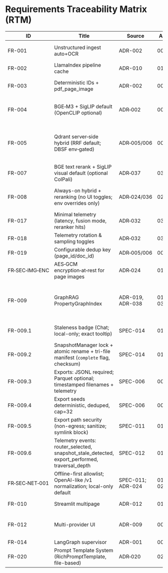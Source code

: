 # Requirements Traceability Matrix (RTM)

| ID | Title | Source | ADR(s) | Code file(s) | Test(s) | Verification | Status |
|----|-------|--------|--------|--------------|---------|--------------|--------|
| FR-001 | Unstructured ingest auto+OCR | ADR-002 | 002 | src/processing/ingestion_pipeline.py; src/processing/utils.py | tests/unit/processing/test_document_processor.py; tests/unit/processing/test_unstructured_transformation_config.py; tests/integration/test_ingestion_pipeline_pdf_images.py | test | Pending rewrite |
| FR-002 | LlamaIndex pipeline cache | ADR-010 | 010 | src/processing/ingestion_pipeline.py | tests/unit/cache/test_ingestion_cache.py; tests/integration/test_ingestion_pipeline_pdf_images.py | test+analysis | Pending rewrite |
| FR-003 | Deterministic IDs + pdf_page_image | ADR-002 | 002 | src/processing/ingestion_pipeline.py; src/processing/pdf_pages.py; src/models/schemas.py | tests/unit/processing/test_pdf_pages_helpers.py; tests/unit/processing/test_deterministic_ids.py; tests/integration/test_ingestion_pipeline_pdf_images.py | test | Pending rewrite |
| FR-004 | BGE‑M3 + SigLIP default (OpenCLIP optional) | ADR‑002 | 002 | src/models/embeddings.py; src/utils/core.py; src/utils/vision_siglip.py; src/utils/images.py | tests/unit/retrieval/embeddings/test_embeddings_refactored.py; tests/unit/models/embeddings/test_bge_m3_text_embedder.py; tests/unit/models/embeddings/test_image_embedder.py; tests/integration/test_unified_embeddings_in_retrieval_integration.py | test | Completed |
| FR-005 | Qdrant server‑side hybrid (RRF default; DBSF env‑gated) | ADR‑005/006 | 005,006 | src/retrieval/hybrid.py; src/utils/storage.py | tests/unit/retrieval/dedup/test_dedup_before_final_cut_unique_key.py; tests/unit/retrieval/test_router_factory_hybrid.py; tests/unit/retrieval/test_qdrant_prefetch_rrf.py; tests/unit/retrieval/test_qdrant_prefetch_dbsf.py; tests/unit/retrieval/test_qdrant_dedup_before_limit.py; tests/unit/telemetry/test_hybrid_retriever_telemetry.py | test | Completed |
| FR-007 | BGE text rerank + SigLIP visual default (optional ColPali) | ADR‑037 | 037 | src/retrieval/reranking.py | tests/unit/rerank/test_rerank_timeout_failopen.py; tests/unit/rerank/test_siglip_rescore_mock.py; tests/unit/rerank/test_rerank_ordering_change.py | test | Completed |
| FR-008 | Always-on hybrid + reranking (no UI toggles; env overrides only) | ADR‑024/036 | 024,036 | src/config/settings.py (maps `DOCMIND_RETRIEVAL__USE_RERANKING`), src/retrieval/hybrid.py, src/retrieval/reranking.py | tests/integration/test_settings_page.py | inspection | Implemented |
| FR-017 | Minimal telemetry (latency, fusion mode, reranker hits) | ADR‑032 | 032 | src/utils/telemetry.py; src/retrieval/reranking.py; src/pages/01_chat.py | tests/unit/telemetry/test_telemetry_schema_assertions.py | test | Pending rewrite |
| FR-018 | Telemetry rotation & sampling toggles | ADR‑032 | 032 | src/utils/telemetry.py | tests/unit/telemetry/test_rotation_sampling.py | test | Pending rewrite |
| FR-019 | Configurable dedup key (page_id/doc_id) | ADR‑005/006 | 005,006 | src/retrieval/hybrid.py; src/config/settings.py | tests/unit/retrieval/qdrant/test_qdrant_dedup_docid.py; tests/unit/retrieval/qdrant/test_qdrant_dedup_before_limit.py | test | Completed |
| FR‑SEC‑IMG‑ENC | AES‑GCM encryption‑at‑rest for page images | ADR‑024 | 011,024 | src/utils/security.py; src/processing/pdf_pages.py | tests/unit/utils/security/test_encrypt_file.py; tests/integration/imaging/test_pdf_images_encrypt.py | test | Completed |
| FR-009 | GraphRAG PropertyGraphIndex | ADR-019, ADR-038 | 019, 038 | src/retrieval/graph_config.py; src/retrieval/router_factory.py; src/persistence/snapshot.py; src/pages/01_chat.py; src/pages/02_documents.py | tests/unit/retrieval/test_graph_helpers.py; tests/unit/retrieval/test_seed_policy.py; tests/unit/persistence/test_snapshot_roundtrip.py; tests/unit/retrieval/test_router_factory_hybrid.py; tests/integration/ui/test_chat_autoload_snapshot.py; tests/integration/ui/test_documents_snapshot_button.py | test | Pending rewrite |
| FR-009.1 | Staleness badge (Chat; local-only; exact tooltip) | SPEC-014 | 014 | src/pages/01_chat.py | tests/unit/pages/test_chat_staleness.py; tests/unit/ui/test_chat_staleness_badge.py; tests/unit/pages/test_chat_tooltip_copy.py | test | Pending rewrite |
| FR-009.2 | SnapshotManager lock + atomic rename + tri-file manifest (`complete` flag, checksum) | SPEC-014 | 014 | src/persistence/snapshot.py | tests/unit/persistence/test_snapshot_manager.py; tests/unit/persistence/test_snapshot_roundtrip.py | test | Pending rewrite |
| FR-009.3 | Exports: JSONL required; Parquet optional; timestamped filenames + telemetry | SPEC-006 | 006 | src/retrieval/graph_config.py; src/pages/02_documents.py | tests/integration/test_graphrag_exports.py; tests/unit/ui/test_documents_snapshot_utils.py | test | Pending rewrite |
| FR-009.4 | Export seeds deterministic, deduped, cap=32 | SPEC-006 | 006 | src/retrieval/graph_config.py | tests/unit/retrieval/test_seed_policy.py | test | Pending rewrite |
| FR-009.5 | Export path security (non-egress; sanitize; symlink block) | SPEC-011 | 011 | src/utils/security.py | tests/unit/security/test_export_path_validation.py; tests/unit/utils/test_security.py | test | Pending rewrite |
| FR-009.6 | Telemetry events: router_selected, snapshot_stale_detected, export_performed, traversal_depth | SPEC-012 | 012 | src/utils/telemetry.py; src/retrieval/query_engine.py; src/pages/01_chat.py; src/agents/tools/router_tool.py | tests/unit/telemetry/test_telemetry_schema_assertions.py; tests/unit/agents/test_router_tool_telemetry.py | test | Pending rewrite |
| FR‑SEC‑NET‑001 | Offline-first allowlist; OpenAI-like /v1 normalization; local-only default | SPEC-011; ADR-024 | 011, 024 | src/config/settings.py; src/pages/04_settings.py; src/config/llm_factory.py | tests/integration/test_settings_page.py; tests/unit/config/* | test | Implemented |
| FR-010 | Streamlit multipage | ADR-012 | 012 | src/app.py; src/pages/04_settings.py | tests/unit/config/test_integrations_runtime.py; tests/integration/test_settings_page.py | inspection | Completed |
| FR-012 | Multi-provider UI | ADR-009 | 009 | src/config/llm_factory.py; src/pages/04_settings.py | tests/unit/config/test_llm_factory.py; tests/unit/config/test_llm_factory_empty_model_defaulting.py; tests/unit/config/test_integrations_runtime.py; tests/integration/test_settings_page.py | test | Completed |
| FR-014 | LangGraph supervisor | ADR-001 | 001 | src/agents/* | tests_agents/* | test | In repo |
| FR-020 | Prompt Template System (RichPromptTemplate, file-based) | ADR‑020 | 020 | src/prompting/*; templates/prompts/*; templates/presets/* | tests/unit/prompting/*; tests/integration/test_prompt_registry.py; tests/e2e/test_prompt_system.py | test | Completed |
